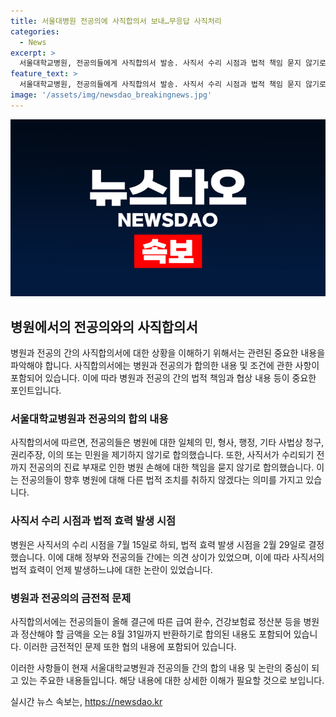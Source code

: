```yaml
---
title: 서울대병원 전공의에 사직합의서 보내…무응답 사직처리
categories:
  - News
excerpt: >
  서울대학교병원, 전공의들에게 사직합의서 발송. 사직서 수리 시점과 법적 책임 묻지 않기로 합의. 병원은 사직서 수리 시점을 7월 15일로, 효력 발생 시점을 2월 29일로 결정. 전공의는 진료상 혼란과 손해에 대한 책임 묻지 않기로 합의. 급여 환수와 건강보험료 정산분 반환 등 내용도 포함. 병원은 사직서 수리 전까지의 공백으로 인한 손해에 대해 전공의에게 책임 묻지 않기로. 
feature_text: >
  서울대학교병원, 전공의들에게 사직합의서 발송. 사직서 수리 시점과 법적 책임 묻지 않기로 합의. 병원은 사직서 수리 시점을 7월 15일로, 효력 발생 시점을 2월 29일로 결정. 전공의는 진료상 혼란과 손해에 대한 책임 묻지 않기로 합의. 급여 환수와 건강보험료 정산분 반환 등 내용도 포함. 병원은 사직서 수리 전까지의 공백으로 인한 손해에 대해 전공의에게 책임 묻지 않기로. 
image: '/assets/img/newsdao_breakingnews.jpg'
---
```


<p><img src="/assets/img/newsdao_breakingnews.jpg" alt="pcversion 속보" /></p>

<h2 data-ke-size="size26">병원에서의 전공의와의 사직합의서</h2>

<p>병원과 전공의 간의 사직합의서에 대한 상황을 이해하기 위해서는 관련된 중요한 내용을 파악해야 합니다. 사직합의서에는 병원과 전공의가 합의한 내용 및 조건에 관한 사항이 포함되어 있습니다. 이에 따라 병원과 전공의 간의 법적 책임과 협상 내용 등이 중요한 포인트입니다. </p>

<h3 data-ke-size="size24">서울대학교병원과 전공의의 합의 내용</h3>

<p>사직합의서에 따르면, 전공의들은 병원에 대한 일체의 민, 형사, 행정, 기타 사법상 청구, 권리주장, 이의 또는 민원을 제기하지 않기로 합의했습니다. 또한, 사직서가 수리되기 전까지 전공의의 진료 부재로 인한 병원 손해에 대한 책임을 묻지 않기로 합의했습니다. 이는 전공의들이 향후 병원에 대해 다른 법적 조치를 취하지 않겠다는 의미를 가지고 있습니다.</p>

<h3 data-ke-size="size24">사직서 수리 시점과 법적 효력 발생 시점</h3>

<p>병원은 사직서의 수리 시점을 7월 15일로 하되, 법적 효력 발생 시점을 2월 29일로 결정했습니다. 이에 대해 정부와 전공의들 간에는 의견 상이가 있었으며, 이에 따라 사직서의 법적 효력이 언제 발생하느냐에 대한 논란이 있었습니다.</p>

<h3 data-ke-size="size24">병원과 전공의의 금전적 문제</h3>

<p>사직합의서에는 전공의들이 올해 결근에 따른 급여 환수, 건강보험료 정산분 등을 병원과 정산해야 할 금액을 오는 8월 31일까지 반환하기로 합의된 내용도 포함되어 있습니다. 이러한 금전적인 문제 또한 협의 내용에 포함되어 있습니다.</p>

<p>이러한 사항들이 현재 서울대학교병원과 전공의들 간의 합의 내용 및 논란의 중심이 되고 있는 주요한 내용들입니다. 해당 내용에 대한 상세한 이해가 필요할 것으로 보입니다.</p>
실시간 뉴스 속보는, <a href="https://newsdao.kr" rel="dofollow">https://newsdao.kr</a>



